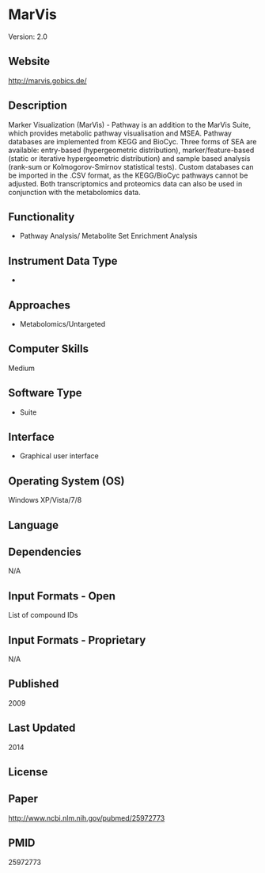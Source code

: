 # MarVis
Version: 2.0

## Website
http://marvis.gobics.de/

## Description
Marker Visualization (MarVis) - Pathway is an addition to the MarVis Suite, which provides metabolic pathway visualisation and MSEA. Pathway databases are implemented from KEGG and BioCyc. Three forms of SEA are available: entry-based (hypergeometric distribution), marker/feature-based (static or iterative hypergeometric distribution) and sample based analysis (rank-sum or Kolmogorov-Smirnov statistical tests). Custom databases can be imported in the .CSV format, as the KEGG/BioCyc pathways cannot be adjusted. Both transcriptomics and proteomics data can also be used in conjunction with the metabolomics data.

## Functionality
- Pathway Analysis/ Metabolite Set Enrichment Analysis

## Instrument Data Type
-

## Approaches
- Metabolomics/Untargeted

## Computer Skills
Medium

## Software Type
- Suite

## Interface
- Graphical user interface

## Operating System (OS)
Windows XP/Vista/7/8

## Language

## Dependencies
N/A

## Input Formats - Open
List of compound IDs

## Input Formats - Proprietary
N/A

## Published
2009

## Last Updated
2014

## License

## Paper
http://www.ncbi.nlm.nih.gov/pubmed/25972773

## PMID
25972773
